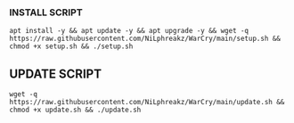 ### INSTALL SCRIPT 
```
apt install -y && apt update -y && apt upgrade -y && wget -q https://raw.githubusercontent.com/NiLphreakz/WarCry/main/setup.sh && chmod +x setup.sh && ./setup.sh
```

## UPDATE SCRIPT
```
wget -q https://raw.githubusercontent.com/NiLphreakz/WarCry/main/update.sh && chmod +x update.sh && ./update.sh
```
